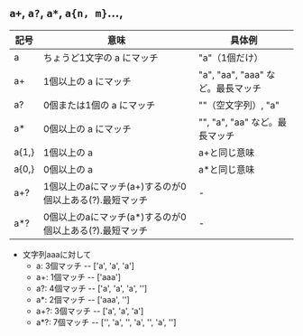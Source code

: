 
## `a+`, `a?`, `a*`, `a{n, m}`...,

|記号|意味|具体例|
|--|--|--|
|a|ちょうど1文字の a にマッチ|"a"（1個だけ）|
|a+|1個以上の a にマッチ|"a", "aa", "aaa" など。最長マッチ|
|a?|0個または1個の a にマッチ|""（空文字列）, "a"|
|a*|0個以上の a にマッチ|"", "a", "aa" など。最長マッチ|
|a{1,}|1個以上の a|a+と同じ意味|
|a{0,}|0個以上の a|a*と同じ意味|
|a+?|1個以上のaにマッチ(a+)するのが0個以上ある(?).最短マッチ|-|
|a*?|0個以上のaにマッチ(a*)するのが0個以上ある(?).最短マッチ|-|

* 文字列aaaに対して
    * a: 3個マッチ -- ['a', 'a', 'a']
    * a+: 1個マッチ -- ['aaa']
    * a?: 4個マッチ -- ['a', 'a', 'a', '']
    * a*: 2個マッチ -- ['aaa', '']
    * a+?: 3個マッチ -- ['a', 'a', 'a']
    * a*?: 7個マッチ -- ['', 'a', '', 'a', '', 'a', '']
